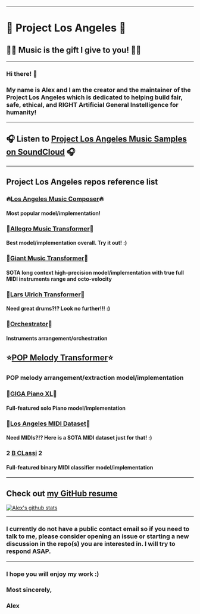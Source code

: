 ***
# 🌇 Project Los Angeles 🌇
## 🎵🎶 Music is the gift I give to you! 🎵🎶

***

### Hi there! 👋

### My name is Alex and I am the creator and the maintainer of the Project Los Angeles which is dedicated to helping build fair, safe, ethical, and RIGHT Artificial General Instelligence for humanity!

***

## 🎧 Listen to [Project Los Angeles Music Samples on SoundCloud](https://soundcloud.com/aleksandr-sigalov-61) 🎧

***

## Project Los Angeles repos reference list

### 🔥[Los Angeles Music Composer](https://github.com/asigalov61/Los-Angeles-Music-Composer)🔥

#### Most popular model/implementation!

### 🥇[Allegro Music Transformer](https://github.com/asigalov61/Allegro-Music-Transformer)🥇

#### Best model/implementation overall. Try it out! :)

### 🐘[Giant Music Transformer](https://github.com/asigalov61/Giant-Music-Transformer)🐘

#### SOTA long context high-precision model/implementation with true full MIDI instruments range and octo-velocity

### 🥁[Lars Ulrich Transformer](https://github.com/asigalov61/Lars-Ulrich-Transformer)🥁

#### Need great drums?!? Look no further!!! :)

### 🎼[Orchestrator](https://github.com/asigalov61/Orchestrator)🎼

#### Instruments arrangement/orchestration

## ⭐[POP Melody Transformer](https://github.com/asigalov61/POP-Melody-Transformer)⭐

### POP melody arrangement/extraction model/implementation

### 🎹[GIGA Piano XL](https://github.com/asigalov61/GIGA-Piano-XL)🎹

#### Full-featured solo Piano model/implementation

### 📁[Los Angeles MIDI Dataset](https://github.com/asigalov61/Los-Angeles-MIDI-Dataset)📁

#### Need MIDIs?!? Here is a SOTA MIDI dataset just for that! :)

### 2️ [B CLassi](https://github.com/asigalov61/B-CLassi) 2️

#### Full-featured binary MIDI classifier model/implementation

***

## Check out [my GitHub resume](https://resume.github.io/?asigalov61)

[![Alex's github stats](https://github-readme-stats.vercel.app/api?username=asigalov61&count_private=true&show_icons=true&theme=radical)](https://github.com/anuraghazra/github-readme-stats)

***

### I currently do not have a public contact email so if you need to talk to me, please consider opening an issue or starting a new discussion in the repo(s) you are interested in. I will try to respond ASAP.

***

### I hope you will enjoy my work :)

### Most sincerely,

### Alex

<!--
**asigalov61/asigalov61** is a ✨ _special_ ✨ repository because its `README.md` (this file) appears on your GitHub profile.

Here are some ideas to get you started:

- 🔭 I’m currently working on ...
- 🌱 I’m currently learning ...
- 👯 I’m looking to collaborate on ...
- 🤔 I’m looking for help with ...
- 💬 Ask me about ...
- 📫 How to reach me: ...
- 😄 Pronouns: ...
- ⚡ Fun fact: ...
-->
